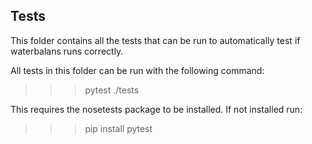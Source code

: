 Tests
-----

This folder contains all the tests that can be run to automatically test if
waterbalans runs correctly.

All tests in this folder can be run with the following command:
>>> pytest ./tests

This requires the nosetests package to be installed. If not installed run:
>>> pip install pytest
